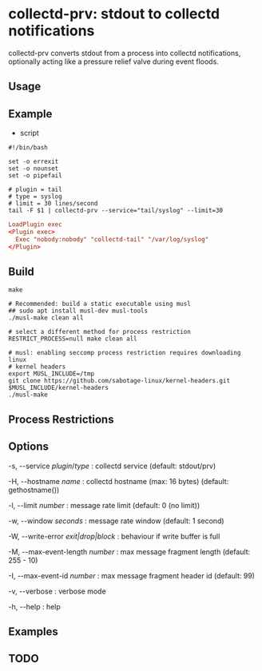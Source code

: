 # collectd-prv: stdout to collectd notifications

collectd-prv converts stdout from a process into collectd notifications,
optionally acting like a pressure relief valve during event floods.

## Usage

## Example

* script

```collectd-tail
#!/bin/bash

set -o errexit
set -o nounset
set -o pipefail

# plugin = tail
# type = syslog
# limit = 30 lines/second
tail -F $1 | collectd-prv --service="tail/syslog" --limit=30
```

```collectd.conf
LoadPlugin exec
<Plugin exec>
  Exec "nobody:nobody" "collectd-tail" "/var/log/syslog"
</Plugin>
```

## Build

```
make

# Recommended: build a static executable using musl
## sudo apt install musl-dev musl-tools
./musl-make clean all

# select a different method for process restriction
RESTRICT_PROCESS=null make clean all

# musl: enabling seccomp process restriction requires downloading linux
# kernel headers
export MUSL_INCLUDE=/tmp
git clone https://github.com/sabotage-linux/kernel-headers.git $MUSL_INCLUDE/kernel-headers
./musl-make
```

## Process Restrictions

## Options

-s, --service *plugin*/*type*
: collectd service (default: stdout/prv)

-H, --hostname *name*
: collectd hostname (max: 16 bytes) (default: gethostname())

-l, --limit *number*
: message rate limit (default: 0 (no limit))

-w, --window *seconds*
: message rate window (default: 1 second)

-W, --write-error *exit|drop|block*
: behaviour if write buffer is full

-M, --max-event-length *number*
: max message fragment length (default: 255 - 10)

-I, --max-event-id *number*
: max message fragment header id (default: 99)

-v, --verbose
: verbose mode

-h, --help
:  help

## Examples

## TODO

